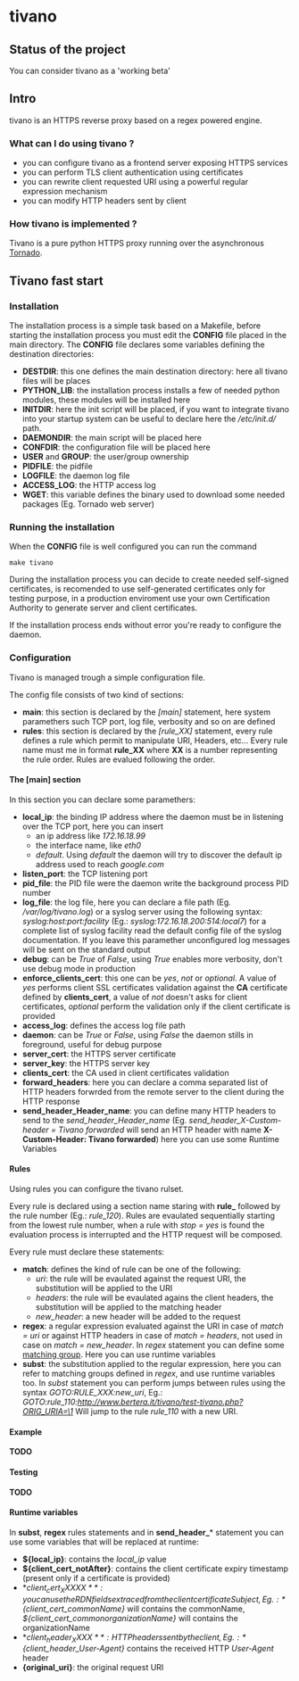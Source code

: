 # tivano

## Status of the project

You can consider tivano as a 'working beta' 

## Intro

tivano is an HTTPS reverse proxy based on a regex powered engine.

### What can I do using tivano ?

- you can configure tivano as a frontend server exposing HTTPS services
- you can perform TLS client authentication using certificates
- you can rewrite client requested URI using a powerful regular expression mechanism
- you can modify HTTP headers sent by client

### How tivano is implemented ? 

Tivano is a pure python HTTPS proxy running over the asynchronous [Tornado](http://www.tornadoweb.org).

## Tivano fast start

### Installation

The installation process is a simple task based on a Makefile, before starting the installation process you must edit the **CONFIG** file placed in the main directory.
The **CONFIG** file declares some variables defining the destination directories:

- **DESTDIR**: this one defines the main destination directory: here all tivano files will be places
- **PYTHON_LIB**: the installation process installs a few of needed python modules, these modules will be installed here
- **INITDIR**: here the init script will be placed, if you want to integrate tivano into your startup system can be useful to declare here the */etc/init.d/* path.
- **DAEMONDIR**: the main script will be placed here
- **CONFDIR**: the configuration file will be placed here
- **USER** and **GROUP**: the user/group ownership
- **PIDFILE**: the pidfile
- **LOGFILE**: the daemon log file
- **ACCESS_LOG**: the HTTP access log
- **WGET**: this variable defines the binary used to download some needed packages (Eg. Tornado web server)

### Running the installation

When the **CONFIG** file is well configured you can run the command

    make tivano
    
During the installation process you can decide to create needed self-signed certificates, is recomended to use self-generated certificates only for testing purpose, in a production enviroment use your own Certification Authority to generate server and client certificates.

If the installation process ends without error you're ready to configure the daemon.

### Configuration

Tivano is managed trough a simple configuration file.

The config file consists of two kind of sections:

- **main**: this section is declared by the *[main]* statement, here system paramethers such TCP port, log file, verbosity and so on are defined
- **rules**: this section is declared by the *[rule_XX]* statement, every rule defines a rule which permit to manipulate URI, Headers, etc… Every rule name must me in format **rule_XX** where **XX** is a number representing the rule order. Rules are evalued following the order.

#### The [main] section

In this section you can declare some paramethers:

- **local_ip**: the binding IP address where the daemon must be in listening over the TCP port, here you can insert
  - an ip address like *172.16.18.99*
  - the interface name, like *eth0*
  - *default*. Using *default* the daemon will try to discover the default ip address used to reach *google.com*
- **listen_port**: the TCP listening port
- **pid_file**: the PID file were the daemon write the background process PID number
- **log_file**: the log file, here you can declare a file path (Eg. */var/log/tivano.log*) or a syslog server using the following syntax: *syslog:host:port:facility* (Eg.: *syslog:172.16.18.200:514:local7*) for a complete list of syslog facility read the default config file of the syslog documentation. If you leave this paramether unconfigured log messages will be sent on the standard output
- **debug**: can be *True* of *False*, using *True* enables more verbosity, don't use debug mode in production
- **enforce_clients_cert**: this one can be *yes*, *not* or *optional*. A value of *yes* performs client SSL certificates validation against the **CA** certificate defined by **clients_cert**, a value of *not* doesn't asks for client certificates, *optional* perform the validation only if the client certificate is provided
- **access_log**: defines the access log file path
- **daemon**: can be *True* or *False*, using *False* the daemon stills in foreground, useful for debug purpose
- **server_cert**: the HTTPS server certificate
- **server_key**: the HTTPS server key
- **clients_cert**: the CA used in client certificates validation
- **forward_headers**: here you can declare a comma separated list of HTTP headers forwrded from the remote server to the client during the HTTP response
- **send_header_Header_name**: you can define many HTTP headers to send to the *send_header_Header_name* (Eg. *send_header_X-Custom-header = Tivano forwarded* will send an HTTP header with name **X-Custom-Header: Tivano forwarded**) here you can use some Runtime Variables

#### Rules

Using rules you can configure the tivano rulset.

Every rule is declared using a section name staring with **rule_** followed by the rule number (Eg.: *rule_120*). Rules are evaulated sequentially starting from the lowest rule number, when a rule with *stop = yes* is found the evaluation process is interrupted and the HTTP request will be composed.

Every rule must declare these statements:

- **match**: defines the kind of rule can be one of the following:
  - *uri*: the rule will be evaulated against the request URI, the substitution will be applied to the URI
  - *headers*: the rule will be evaulated agains the client headers, the substitution will be applied to the matching header
  - *new_header*: a new header will be added to the request
- **regex**: a regular expression evaluated against the URI in case of *match = uri* or against HTTP headers in case of *match = headers*, not used in case on *match = new_header*. In *regex* statement you can define some [matching group](http://docs.python.org/2/howto/regex.html#grouping). Here you can use runtime variables
- **subst**: the substitution applied to the regular expression, here you can refer to matching groups defined in *regex*, and use runtime variables too. In *subst* statement you can perform jumps between rules using the syntax *GOTO:RULE_XXX:new_uri*, Eg.: *GOTO:rule_110:http://www.bertera.it/tivano/test-tivano.php?ORIG_URIA=\1* Will jump to the rule *rule_110* with a new URI. 

#### Example

**TODO**

#### Testing

**TODO**


#### Runtime variables

In **subst**, **regex** rules statements and in **send_header_*** statement you can use some variables that will be replaced at runtime:

- **${local_ip}**: contains the *local_ip* value
- **${client_cert_notAfter}**: contains the client certificate expiry timestamp (present only if a certificate is provided)
- **${client_cert_XXXXX}**: you can use the RDN fields extraced from the client certificate Subject, Eg.: *${client_cert_commonName}* will contains the commonName, *${client_cert_commonorganizationName}* will contains the organizationName
- **${client_header_XXXX}**: HTTP headers sent by the client, Eg.: *${client_header_User-Agent}* contains the received HTTP *User-Agent* header
- **{original_uri}**: the original request URI
